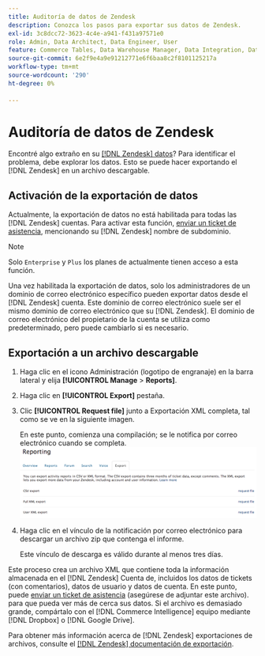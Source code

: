 ```yaml
---
title: Auditoría de datos de Zendesk
description: Conozca los pasos para exportar sus datos de Zendesk.
exl-id: 3c8dcc72-3623-4c4e-a941-f431a97571e0
role: Admin, Data Architect, Data Engineer, User
feature: Commerce Tables, Data Warehouse Manager, Data Integration, Data Import/Export
source-git-commit: 6e2f9e4a9e91212771e6f6baa8c2f8101125217a
workflow-type: tm+mt
source-wordcount: '290'
ht-degree: 0%

---
```


# Auditoría de datos de Zendesk

Encontré algo extraño en su [[!DNL Zendesk] datos](../integrations/exp-zendesk-data.md)? Para identificar el problema, debe explorar los datos. Esto se puede hacer exportando el [!DNL Zendesk] en un archivo descargable.

## Activación de la exportación de datos

Actualmente, la exportación de datos no está habilitada para todas las [!DNL Zendesk] cuentas. Para activar esta función, [enviar un ticket de asistencia](https://experienceleague.adobe.com/docs/commerce-knowledge-base/kb/troubleshooting/miscellaneous/mbi-service-policies.html), mencionando su [!DNL Zendesk] nombre de subdominio.

>[!NOTE]
>
>Solo `Enterprise` y `Plus` los planes de actualmente tienen acceso a esta función.

Una vez habilitada la exportación de datos, solo los administradores de un dominio de correo electrónico específico pueden exportar datos desde el [!DNL Zendesk] cuenta. Este dominio de correo electrónico suele ser el mismo dominio de correo electrónico que su [!DNL Zendesk]. El dominio de correo electrónico del propietario de la cuenta se utiliza como predeterminado, pero puede cambiarlo si es necesario.

## Exportación a un archivo descargable

1. Haga clic en el icono Administración (logotipo de engranaje) en la barra lateral y elija **[!UICONTROL Manage** > **Reports]**.
1. Haga clic en **[!UICONTROL Export]** pestaña.
1. Clic **[!UICONTROL Request file]** junto a Exportación XML completa, tal como se ve en la siguiente imagen.

   En este punto, comienza una compilación; se le notifica por correo electrónico cuando se completa.
   ![reports_export_new.png](../../../assets/reports_export_new.png)

1. Haga clic en el vínculo de la notificación por correo electrónico para descargar un archivo zip que contenga el informe.

   Este vínculo de descarga es válido durante al menos tres días.

Este proceso crea un archivo XML que contiene toda la información almacenada en el [!DNL Zendesk] Cuenta de, incluidos los datos de tickets (con comentarios), datos de usuario y datos de cuenta. En este punto, puede [enviar un ticket de asistencia](https://experienceleague.adobe.com/docs/commerce-knowledge-base/kb/troubleshooting/miscellaneous/mbi-service-policies.html) (asegúrese de adjuntar este archivo). para que pueda ver más de cerca sus datos. Si el archivo es demasiado grande, compártalo con el [!DNL Commerce Intelligence] equipo mediante [!DNL Dropbox] o [!DNL Google Drive].

Para obtener más información acerca de [!DNL Zendesk] exportaciones de archivos, consulte el [[!DNL Zendesk] documentación de exportación](https://support.zendesk.com/hc/en-us/articles/4408886165402-Exporting-data-to-a-JSON-CSV-or-XML-file).
